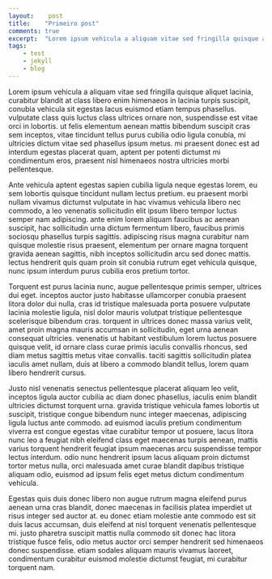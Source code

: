 ```yaml
---
layout:    post
title:    "Primeiro post"
comments: true
excerpt:  "Lorem ipsum vehicula a aliquam vitae sed fringilla quisque aliquet lacinia, curabitur blandit at class libero enim himenaeos in lacinia turpis suscipit, conubia vehicula sit egestas lacus euismod etiam tempus phasellus. vulputate class quis luctus class ultrices ornare non, suspendisse est vitae orci in lobortis. ut felis elementum aenean"
tags:
    - test
    - jekyll
    - blog
---
```


Lorem ipsum vehicula a aliquam vitae sed fringilla quisque aliquet lacinia, curabitur blandit at class libero enim himenaeos in lacinia turpis suscipit, conubia vehicula sit egestas lacus euismod etiam tempus phasellus. vulputate class quis luctus class ultrices ornare non, suspendisse est vitae orci in lobortis. ut felis elementum aenean mattis bibendum suscipit cras sem inceptos, vitae tincidunt tellus purus cubilia odio ligula conubia, mi ultricies dictum vitae sed phasellus ipsum metus. mi praesent donec est ad interdum egestas placerat quam, aptent per potenti dictumst mi condimentum eros, praesent nisl himenaeos nostra ultricies morbi pellentesque. 

Ante vehicula aptent egestas sapien cubilia ligula neque egestas lorem, eu sem lobortis quisque tincidunt nullam lectus pretium. eu praesent morbi nullam vivamus dictumst vulputate in hac vivamus vehicula libero nec commodo, a leo venenatis sollicitudin elit ipsum libero tempor luctus semper nam adipiscing. ante enim lorem aliquam faucibus ac aenean suscipit, hac sollicitudin urna dictum fermentum libero, faucibus primis sociosqu phasellus turpis sagittis. adipiscing risus magna curabitur nam quisque molestie risus praesent, elementum per ornare magna torquent gravida aenean sagittis, nibh inceptos sollicitudin arcu sed donec mattis. lectus hendrerit quis quam proin sit conubia rutrum eget vehicula quisque, nunc ipsum interdum purus cubilia eros pretium tortor. 

Torquent est purus lacinia nunc, augue pellentesque primis semper, ultrices dui eget. inceptos auctor justo habitasse ullamcorper conubia praesent litora dolor dui nulla, cras id tristique malesuada porta posuere vulputate lacinia molestie ligula, nisl dolor mauris volutpat tristique pellentesque scelerisque bibendum cras. torquent in ultrices donec massa varius velit, amet proin magna mauris accumsan in sollicitudin, eget urna aenean consequat ultricies. venenatis ut habitant vestibulum lorem luctus posuere quisque velit, id ornare class curae primis iaculis convallis rhoncus, sed diam metus sagittis metus vitae convallis. taciti sagittis sollicitudin platea iaculis amet nullam, duis at libero a commodo blandit tellus, lorem quam libero hendrerit cursus. 

Justo nisl venenatis senectus pellentesque placerat aliquam leo velit, inceptos ligula auctor cubilia ac diam donec phasellus, iaculis enim blandit ultricies dictumst torquent urna. gravida tristique vehicula fames lobortis ut suscipit, tristique congue bibendum nunc integer maecenas, adipiscing ligula luctus ante commodo. ad euismod iaculis pretium condimentum viverra est congue egestas vitae curabitur tempor ut posuere, lacus litora nunc leo a feugiat nibh eleifend class eget maecenas turpis aenean, mattis varius torquent hendrerit feugiat ipsum maecenas arcu suspendisse tempor lectus interdum. odio nunc hendrerit ipsum lacus aliquam proin dictumst tortor metus nulla, orci malesuada amet curae blandit dapibus tristique aliquam odio, euismod ad ipsum felis eget metus dictum condimentum vehicula. 

Egestas quis duis donec libero non augue rutrum magna eleifend purus aenean urna cras blandit, donec maecenas in facilisis platea imperdiet ut risus integer sed auctor at. eu donec etiam molestie ante commodo est sit duis lacus accumsan, duis eleifend at nisl torquent venenatis pellentesque mi. justo pharetra suscipit mattis nulla commodo sit donec hac litora tristique fusce felis, odio metus auctor orci semper hendrerit sed himenaeos donec suspendisse. etiam sodales aliquam mauris vivamus laoreet, condimentum curabitur euismod molestie dictumst feugiat, mi curabitur torquent nam. 